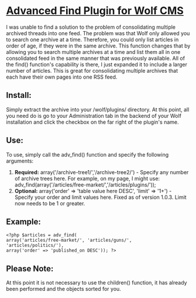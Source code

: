 # [Advanced Find Plugin for Wolf CMS](http://www.tbeckett.net/articles/plugins/adv-find.xhtml)

I was unable to find a solution to the problem of consolidating multiple archived threads into one feed. The problem was that Wolf only allowed you to search one archive at a time. Therefore, you could only list articles in order of age, if they were in the same archive. This function changes that by allowing you to search multiple archives at a time and list them all in one consolidated feed in the same manner that was previously available. All of the find() function's capability is there, I just expanded it to include a larger number of articles. This is great for consolidating multiple archives that each have their own pages into one RSS feed.

## Install:
Simply extract the archive into your /wolf/plugins/ directory. At this point, all you need do is go to your Administration tab in the backend of your Wolf installation and click the checkbox on the far right of the plugin's name.

## Use:
To use, simply call the adv_find() function and specify the following arguments:

1. __Required:__ array('/archive-tree1/','/archive-tree2/') - Specify any number of archive trees here. For example, on my page, I might use: adv_find(array('/articles/free-market/','/articles/plugins/'));
2. __Optional:__ array('order' => 'table value here DESC', 'limit' => '1+') - Specify your order and limit values here.  Fixed as of version 1.0.3.  Limit now needs to be 1 or greater.

## Example:

    <?php $articles = adv_find(
    array('articles/free-market/', 'articles/guns/', 'articles/politics/'),
    array('order' => 'published_on DESC')); ?>

## Please Note:
At this point it is not necessary to use the children() function, it has already been performed and the objects sorted for you.